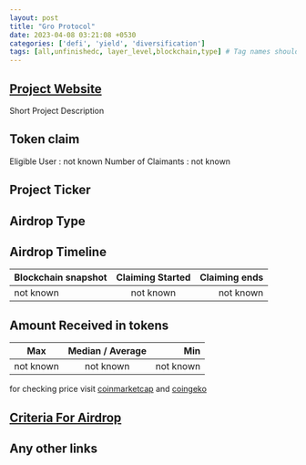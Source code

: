 ```yaml
---
layout: post
title: "Gro Protocol"
date: 2023-04-08 03:21:08 +0530
categories: ['defi', 'yield', 'diversification']
tags: [all,unfinishedc, layer_level,blockchain,type] # Tag names should always be lowercase
---
```




## [Project Website](https://www.gro.xyz/#/)

 Short Project Description

## Token claim

Eligible User : not known
Number of Claimants : not known

## Project Ticker

## Airdrop Type

## Airdrop Timeline

| Blockchain snapshot     | Claiming Started           | Claiming ends    |
| ----------------------- |:--------------------------:| ----------------:|
|       not known         |        not known           |   not known      |

## Amount Received in tokens  

| Max        |    Median / Average  |       Min    |
| ---------- |:--------------------:| ------------:|
| not known  |     not known        |  not known   |

for checking price visit [coinmarketcap](https://coinmarketcap.com/currencies/) and [coingeko](https://www.coingecko.com/en/coins/)

## [Criteria For Airdrop](https://medium.com/gro-protocol/gro-4-all-1-of-gro-to-protocol-users-c0d7a0b5670b)

## Any other links

